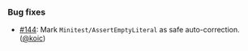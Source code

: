 ### Bug fixes

* [#144](https://github.com/rubocop/rubocop-minitest/pull/144): Mark `Minitest/AssertEmptyLiteral` as safe auto-correction. ([@koic][])

[@koic]: https://github.com/koic
